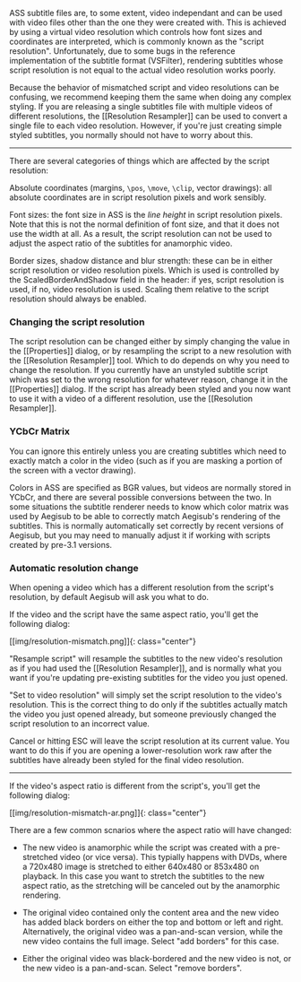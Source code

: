 ASS subtitle files are, to some extent, video independant and can be used with video files other than the one they were created with.
This is achieved by using a virtual video resolution which controls how font sizes and coordinates are interpreted, which is commonly known as the "script resolution".
Unfortunately, due to some bugs in the reference implementation of the subtitle format (VSFilter), rendering subtitles whose script resolution is not equal to the actual video resolution works poorly.

Because the behavior of mismatched script and video resolutions can be confusing, we recommend keeping them the same when doing any complex styling.
If you are releasing a single subtitles file with multiple videos of different resolutions, the [[Resolution Resampler]] can be used to convert a single file to each video resolution.
However, if you're just creating simple styled subtitles, you normally should not have to worry about this.

----------------------

There are several categories of things which are affected by the script resolution:

Absolute coordinates (margins, `\pos`, `\move`, `\clip`, vector drawings): all absolute coordinates are in script resolution pixels and work sensibly.

Font sizes: the font size in ASS is the *line height* in script resolution pixels.
Note that this is not the normal definition of font size, and that it does not use the width at all.
As a result, the script resolution can not be used to adjust the aspect ratio of the subtitles for anamorphic video.

Border sizes, shadow distance and blur strength: these can be in either script resolution or video resolution pixels.
Which is used is controlled by the ScaledBorderAndShadow field in the header: if yes, script resolution is used, if no, video resolution is used.
Scaling them relative to the script resolution should always be enabled.

### Changing the script resolution

The script resolution can be changed either by simply changing the value in the [[Properties]] dialog, or by resampling the script to a new resolution with the [[Resolution Resampler]] tool.
Which to do depends on why you need to change the resolution.
If you currently have an unstyled subtitle script which was set to the wrong resolution for whatever reason, change it in the [[Properties]] dialog.
If the script has already been styled and you now want to use it with a video of a different resolution, use the [[Resolution Resampler]].

### YCbCr Matrix

You can ignore this entirely unless you are creating subtitles which need to exactly match a color in the video (such as if you are masking a portion of the screen with a vector drawing).

Colors in ASS are specified as BGR values, but videos are normally stored in YCbCr, and there are several possible conversions between the two.
In some situations the subtitle renderer needs to know which color matrix was used by Aegisub to be able to correctly match Aegisub's rendering of the subtitles.
This is normally automatically set correctly by recent versions of Aegisub, but you may need to manually adjust it if working with scripts created by pre-3.1 versions.

### Automatic resolution change

When opening a video which has a different resolution from the script's resolution, by default Aegisub will ask you what to do.

If the video and the script have the same aspect ratio, you'll get the following dialog:

[[img/resolution-mismatch.png]]{: class="center"}

"Resample script" will resample the subtitles to the new video's resolution as if you had used the [[Resolution Resampler]], and is normally what you want if you're updating pre-existing subtitles for the video you just opened.

"Set to video resolution" will simply set the script resolution to the video's resolution.
This is the correct thing to do only if the subtitles actually match the video you just opened already, but someone previously changed the script resolution to an incorrect value.

Cancel or hitting ESC will leave the script resolution at its current value.
You want to do this if you are opening a lower-resolution work raw after the subtitles have already been styled for the final video resolution.

----------------------

If the video's aspect ratio is different from the script's, you'll get the following dialog:

[[img/resolution-mismatch-ar.png]]{: class="center"}

There are a few common scnarios where the aspect ratio will have changed:

* The new video is anamorphic while the script was created with a pre-stretched video (or vice versa).
  This typially happens with DVDs, where a 720x480 image is stretched to either 640x480 or 853x480 on playback.
  In this case you want to stretch the subtitles to the new aspect ratio, as the stretching will be canceled out by the anamorphic rendering.

* The original video contained only the content area and the new video has added black borders on either the top and bottom or left and right.
  Alternatively, the original video was a pan-and-scan version, while the new video contains the full image.
  Select "add borders" for this case.

* Either the original video was black-bordered and the new video is not, or the new video is a pan-and-scan.
  Select "remove borders".
